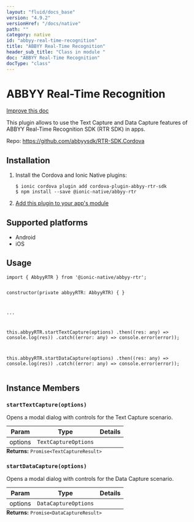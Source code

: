 ```yaml
---
layout: "fluid/docs_base"
version: "4.9.2"
versionHref: "/docs/native"
path: ""
category: native
id: "abbyy-real-time-recognition"
title: "ABBYY Real-Time Recognition"
header_sub_title: "Class in module "
doc: "ABBYY Real-Time Recognition"
docType: "class"
---
```


<h1 class="api-title">ABBYY Real-Time Recognition</h1>

<a class="improve-v2-docs" href="http://github.com/ionic-team/ionic-native/edit/master/src/@ionic-native/plugins/abbyy-rtr/index.ts#L260">
  Improve this doc
</a>







<p>This plugin allows to use the Text Capture and Data Capture features of
ABBYY Real-Time Recognition SDK (RTR SDK) in apps.</p>


<p>Repo:
  <a href="https://github.com/abbyysdk/RTR-SDK.Cordova">
    https://github.com/abbyysdk/RTR-SDK.Cordova
  </a>
</p>


<h2><a class="anchor" name="installation" href="#installation"></a>Installation</h2>
<ol class="installation">
  <li>Install the Cordova and Ionic Native plugins:<br>
    <pre><code class="nohighlight">$ ionic cordova plugin add cordova-plugin-abbyy-rtr-sdk
$ npm install --save @ionic-native/abbyy-rtr
</code></pre>
  </li>
  <li><a href="https://ionicframework.com/docs/native/#Add_Plugins_to_Your_App_Module">Add this plugin to your app's module</a></li>
</ol>



<h2><a class="anchor" name="platforms" href="#platforms"></a>Supported platforms</h2>
<ul>
  <li>Android</li><li>iOS</li>
</ul>






<h2><a class="anchor" name="usage" href="#usage"></a>Usage</h2>
<pre><code class="lang-typescript">import { AbbyyRTR } from &#39;@ionic-native/abbyy-rtr&#39;;


constructor(private abbyyRTR: AbbyyRTR) { }

...


this.abbyyRTR.startTextCapture(options)
  .then((res: any) =&gt; console.log(res))
  .catch((error: any) =&gt; console.error(error));


this.abbyyRTR.startDataCapture(options)
  .then((res: any) =&gt; console.log(res))
  .catch((error: any) =&gt; console.error(error));
</code></pre>








<h2><a class="anchor" name="instance-members" href="#instance-members"></a>Instance Members</h2>
<h3><a class="anchor" name="startTextCapture" href="#startTextCapture"></a><code>startTextCapture(options)</code></h3>


Opens a modal dialog with controls for the Text Capture scenario.
<table class="table param-table" style="margin:0;">
  <thead>
  <tr>
    <th>Param</th>
    <th>Type</th>
    <th>Details</th>
  </tr>
  </thead>
  <tbody>
  <tr>
    <td>
      options</td>
    <td>
      <code>TextCaptureOptions</code>
    </td>
    <td>
      </td>
  </tr>
  </tbody>
</table>

<div class="return-value" markdown="1">
  <i class="icon ion-arrow-return-left"></i>
  <b>Returns:</b> <code>Promise&lt;TextCaptureResult&gt;</code> 
</div><h3><a class="anchor" name="startDataCapture" href="#startDataCapture"></a><code>startDataCapture(options)</code></h3>


Opens a modal dialog with controls for the Data Capture scenario.
<table class="table param-table" style="margin:0;">
  <thead>
  <tr>
    <th>Param</th>
    <th>Type</th>
    <th>Details</th>
  </tr>
  </thead>
  <tbody>
  <tr>
    <td>
      options</td>
    <td>
      <code>DataCaptureOptions</code>
    </td>
    <td>
      </td>
  </tr>
  </tbody>
</table>

<div class="return-value" markdown="1">
  <i class="icon ion-arrow-return-left"></i>
  <b>Returns:</b> <code>Promise&lt;DataCaptureResult&gt;</code> 
</div>





